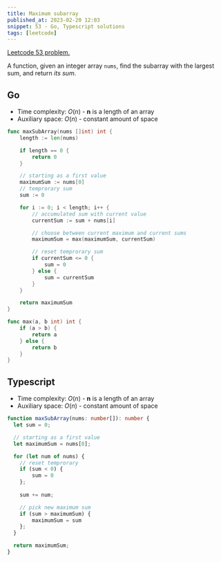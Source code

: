 ```yaml
---
title: Maximum subarray
published_at: 2023-02-20 12:03
snippet: 53 - Go, Typescript solutions
tags: [leetcode]
---
```


[Leetcode 53 problem.](https://leetcode.com/problems/maximum-subarray/)

A function, given an integer array `nums`, find the subarray with the largest sum, and return _its sum_.

## Go

- Time complexity: $O(n)$ - **n** is a length of an array
- Auxiliary space: $O(n)$ - constant amount of space

```go
func maxSubArray(nums []int) int {
    length := len(nums)

	if length == 0 {
		return 0
	}

    // starting as a first value
	maximumSum := nums[0]
    // temprorary sum
	sum := 0

	for i := 0; i < length; i++ {
        // accumulated sum with current value
		currentSum := sum + nums[i]

        // choose between current maximum and current sums
		maximumSum = max(maximumSum, currentSum)

        // reset temprorary sum
		if currentSum <= 0 {
			sum = 0
		} else {
			sum = currentSum
		}
	}

	return maximumSum
}

func max(a, b int) int {
	if (a > b) {
        return a
    } else {
        return b
    }
}
```

## Typescript

- Time complexity: $O(n)$ - **n** is a length of an array
- Auxiliary space: $O(n)$ - constant amount of space

```typescript
function maxSubArray(nums: number[]): number {
  let sum = 0;

  // starting as a first value
  let maximumSum = nums[0];

  for (let num of nums) {
    // reset temprorary
    if (sum < 0) {
        sum = 0
    };
    
    sum += num;

	// pick new maximum sum
    if (sum > maximumSum) {
        maximumSum = sum
    };
  }

  return maximumSum;
}
```